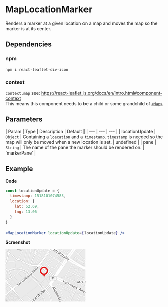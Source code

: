 # MapLocationMarker

Renders a marker at a given location on a map and moves the map so the marker is at its center.
## Dependencies

### npm

```
npm i react-leaflet-div-icon
```

### context

`context.map` see: https://react-leaflet.js.org/docs/en/intro.html#component-context  
This means this component needs to be a child or some grandchild of [`<Map>`](https://react-leaflet.js.org/docs/en/components.html#map)

## Parameters

| Param | Type | Description | Default |
| --- | --- | --- |
| locationUpdate | `Object` | Containing a `loacation` and a `timestamp`. `timestamp` is needed so the map will only be moved when a new location is set. | undefined |
| pane | `String` | The name of the pane the marker should be rendered on. | 'markerPane' |

## Example

**Code**

```jsx
const locationUpdate = {
  timestamp: 1518101074583,
  location: {
    lat: 52.69,
    lng: 13.06
  }
}

<MapLocationMarker locationUpdate={locationUpdate} />
```

**Screenshot**

![](./example.png)